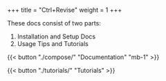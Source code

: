 +++
title = "Ctrl+Revise"
weight = 1
+++

These docs consist of two parts:

1. Installation and Setup Docs
2. Usage Tips and Tutorials

{{< button "./compose/" "Documentation" "mb-1" >}}

{{< button "./tutorials/" "Tutorials" >}}


